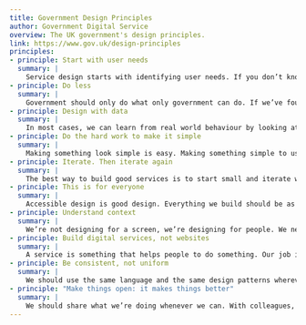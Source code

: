 ```yaml
---
title: Government Design Principles
author: Government Digital Service
overview: The UK government's design principles.
link: https://www.gov.uk/design-principles
principles:
- principle: Start with user needs
  summary: |
    Service design starts with identifying user needs. If you don’t know what the user needs are, you won’t build the right thing. Do research, analyse data, talk to users. Don’t make assumptions. Have empathy for users, and remember that what they ask for isn’t always what they need.
- principle: Do less
  summary: |
    Government should only do what only government can do. If we’ve found a way of doing something that works, we should make it reusable and shareable instead of reinventing the wheel every time. This means building platforms and registers others can build upon, providing resources (like APIs) that others can use, and linking to the work of others. We should concentrate on the irreducible core.
- principle: Design with data
  summary: |
    In most cases, we can learn from real world behaviour by looking at how existing services are used. Let data drive decision-making, not hunches or guesswork. Keep doing that after taking your service live, prototyping and testing with users then iterating in response. Analytics should be built-in, always on and easy to read. They’re an essential tool.
- principle: Do the hard work to make it simple
  summary: |
    Making something look simple is easy. Making something simple to use is much harder - especially when the underlying systems are complex - but that’s what we should be doing. Don’t take “It’s always been that way” for an answer. It’s usually more and harder work to make things simple, but it’s the right thing to do.
- principle: Iterate. Then iterate again
  summary: |
    The best way to build good services is to start small and iterate wildly. Release minimum viable products early, test them with actual users, move from alpha to beta to live adding features, deleting things that don’t work and making refinements based on feedback. Iteration reduces risk. It makes big failures unlikely and turns small failures into lessons. If a prototype isn’t working, don’t be afraid to scrap it and start again.
- principle: This is for everyone
  summary: |
    Accessible design is good design. Everything we build should be as inclusive, legible and readable as possible. If we have to sacrifice elegance - so be it. We’re building for needs, not audiences. We’re designing for the whole country, not just the ones who are used to using the web. The people who most need our services are often the people who find them hardest to use. Let’s think about those people from the start.
- principle: Understand context
  summary: |
    We’re not designing for a screen, we’re designing for people. We need to think hard about the context in which they’re using our services. Are they in a library? Are they on a phone? Are they only really familiar with Facebook? Have they never used the web before?
- principle: Build digital services, not websites
  summary: |
    A service is something that helps people to do something. Our job is to uncover user needs, and build the service that meets those needs. Of course much of that will be pages on the web, but we’re not here to build websites. The digital world has to connect to the real world, so we have to think about all aspects of a service, and make sure they add up to something that meets user needs.
- principle: Be consistent, not uniform
  summary: |
    We should use the same language and the same design patterns wherever possible. This helps people get familiar with our services, but when this isn’t possible we should make sure our approach is consistent. This isn’t a straitjacket or a rule book. Every circumstance is different. When we find patterns that work we should share them, and talk about why we use them. But that shouldn’t stop us from improving or changing them in the future when we find better ways of doing things or the needs of users change.
- principle: "Make things open: it makes things better"
  summary: |
    We should share what we’re doing whenever we can. With colleagues, with users, with the world. Share code, share designs, share ideas, share intentions, share failures. The more eyes there are on a service the better it gets - howlers are spotted, better alternatives are pointed out, the bar is raised. Much of what we’re doing is only possible because of open source code and the generosity of the web design community. We should pay that back.
---
```

